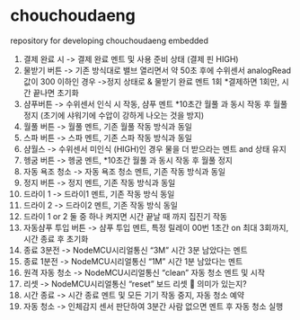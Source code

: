 # chouchoudaeng
repository for developing chouchoudaeng embedded


1.	결제 완료 시 -> 결제 완료 멘트 및 사용 준비 상태 (결제 핀 HIGH)
2.	물받기 버튼 -> 기존 방식대로 밸브 열리면서 약 50초 후에 수위센서 analogRead값이 300 이하인 경우 ->정지 상태로 & 물받기 완료 멘트 1회 
*결제하면 1회만, 시간 끝나면 초기화
3.	샴푸버튼 -> 수위센서 인식 시 작동, 샴푸 멘트 
          *10초간 월풀 과 동시 작동 후 월풀 정지 
          (초기에 샤워기에 수압이 강하게 나오는 것을 방지)
4.	월풀 버튼 -> 월풀 멘트, 기존 월풀 작동 방식과 동일 
5.	스파 버튼 -> 스파 멘트, 기존 스파 작동 방식과 동일
6.	샴월스 -> 수위센서 미인식 (HIGH)인 경우 물을 더 받으라는 멘트 and 상태 유지 
7.	헹굼 버튼 -> 헹굼 멘트, *10초간 월풀 과 동시 작동 후 월풀 정지
8.	자동 욕조 청소 -> 자동 욕조 청소 멘트, 기존 작동 방식과 동일
9.	정지 버튼 -> 정지 멘트, 기존 작동 방식과 동일
10.	드라이 1 -> 드라이1 멘트, 기존 작동 방식 동일 
11.	드라이 2 -> 드라이2 멘트, 기존 작동 방식 동일 
12.	드라이 1 or 2 둘 중 하나 켜지면 시간 끝날 때 까지 집진기 작동
13.	자동샴푸 투입 버튼 -> 샴푸 투입 멘트, 특정 릴레이 00번 1초간 on 최대 3회까지, 시간 종료 후 초기화
14.	종료 3분전 -> NodeMCU시리얼통신 “3M” 시간 3분 남았다는 멘트
15.	종료 1분전 -> NodeMCU시리얼통신 “1M” 시간 1분 남았다는 멘트
16.	원격 자동 청소 -> NodeMCU시리얼통신 “clean” 자동 청소 멘트 및 시작
17.	리셋 -> NodeMCU시리얼통신 “reset” 보드 리셋  의미가 있는지? 
18.	시간 종료 -> 시간 종료 멘트 및 모든 기기 작동 중지, 자동 청소 예약
19.	자동 청소 -> 인체감지 센서 판단하여 3분간 사람 없으면 멘트 후 자동 청소 실행
